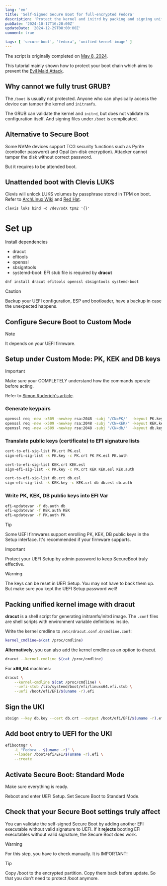 ```yaml
---
lang: 'en'
title: 'Self-Signed Secure Boot for full-encrypted Fedora'
description: 'Protect the kernel and initrd by packing and signing unified kernel image.'
pubDate: '2024-10-17T16:20:00Z'
updateDate: '2024-12-29T08:00:00Z'
comment: true

tags: [ 'secure-boot', 'fedora', 'unified-kernel-image' ]
---
```


The script is originally completed on [May 8, 2024](https://github.com/jellyterra/fedora-secureboot).

This tutorial mainly shown how to protect your boot chain which aims to prevent the [Evil Maid Attack](https://en.wikipedia.org/wiki/Evil_maid_attack).

## Why cannot we fully trust GRUB?

The `/boot` is usually not protected. Anyone who can physically access the device can tamper the kernel and `initramfs`.

The GRUB can validate the kernel and `initrd`, but does not validate its configuration itself.
And signing files under `/boot` is complicated.

## Alternative to Secure Boot

Some NVMe devices support TCG security functions such as Pyrite (controller password) and Opal (on-disk encryption).
Attacker cannot tamper the disk without correct password.

But it requires to be attended boot.

## Unattended boot with Clevis LUKS

Clevis will unlock LUKS volumes by passphrase stored in TPM on boot.
Refer to [ArchLinux Wiki](https://wiki.archlinux.org/title/Clevis)
and [Red Hat](https://docs.redhat.com/en/documentation/red_hat_enterprise_linux/8/html/security_hardening/configuring-automated-unlocking-of-encrypted-volumes-using-policy-based-decryption_security-hardening).

```shell
clevis luks bind -d /dev/sdX tpm2 '{}'
```

# Set up

Install dependencies

- dracut
- efitools
- openssl
- sbsigntools
- systemd-boot: EFI stub file is required by **dracut**

```bash
dnf install dracut efitools openssl sbsigntools systemd-boot
```

> [!CAUTION]
>
> Backup your UEFI configuration, ESP and bootloader, have a backup in case the unexpected happens.

## Configure Secure Boot to Custom Mode

> [!NOTE]
>
> It depends on your UEFI firmware.

## Setup under Custom Mode: PK, KEK and DB keys

> [!IMPORTANT]
>
> Make sure your COMPLETELY understand how the commands operate before acting.

Refer to [Simon Ruderich's article](https://ruderich.org/simon/notes/secure-boot-with-grub-and-signed-linux-and-initrd).

### Generate keypairs

```bash
openssl req -new -x509 -newkey rsa:2048 -subj "/CN=PK/"  -keyout PK.key  -out PK.crt  -days 7300 -nodes -sha256
openssl req -new -x509 -newkey rsa:2048 -subj "/CN=KEK/" -keyout KEK.key -out KEK.crt -days 7300 -nodes -sha256
openssl req -new -x509 -newkey rsa:2048 -subj "/CN=db/"  -keyout db.key  -out db.crt  -days 7300 -nodes -sha256
```

### Translate public keys (certificate) to EFI signature lists

```bash
cert-to-efi-sig-list PK.crt PK.esl
sign-efi-sig-list -k PK.key -c PK.crt PK PK.esl PK.auth

cert-to-efi-sig-list KEK.crt KEK.esl
sign-efi-sig-list -k PK.key -c PK.crt KEK KEK.esl KEK.auth

cert-to-efi-sig-list db.crt db.esl
sign-efi-sig-list -k KEK.key -c KEK.crt db db.esl db.auth
```

### Write PK, KEK, DB public keys into EFI Var

```bash
efi-updatevar -f db.auth db
efi-updatevar -f KEK.auth KEK
efi-updatevar -f PK.auth PK
```

> [!TIP]
>
> Some UEFI firmwares support enrolling PK, KEK, DB public keys in the Setup interface.
> It's recommended if your firmware supports.

> [!IMPORTANT]
>
> Protect your UEFI Setup by admin password to keep SecureBoot truly effective.

> [!WARNING]
>
> The keys can be reset in UEFI Setup. You may not have to back them up.
> But make sure you kept the UEFI Setup password well!

## Packing unified kernel image with dracut

**dracut** is a shell script for generating initramfs/initrd image.
The ```.conf``` files are shell scripts with environment variable definitions inside.

Write the kernel cmdline to ```/etc/dracut.conf.d/cmdline.conf```:

```bash
kernel_cmdline=$(cat /proc/cmdline)
```

**Alternatively**, you can also add the kernel cmdline as an option to dracut.

```bash
dracut --kernel-cmdline $(cat /proc/cmdline)
```

For **x86_64** machines:

```bash
dracut \
    --kernel-cmdline $(cat /proc/cmdline) \
    --uefi-stub /lib/systemd/boot/efi/linuxx64.efi.stub \
    --uefi /boot/efi/EFI/$(uname -r).efi
```

## Sign the UKI

```bash
sbsign --key db.key --cert db.crt --output /boot/efi/EFI/$(uname -r).efi /boot/efi/EFI/$(uname -r).efi
```

## Add boot entry to UEFI for the UKI

```bash
efibootmgr \
    -L "Fedora - $(uname -r)" \
    --loader /boot/efi/EFI/$(uname -r).efi \
    --create
```

## Activate Secure Boot: Standard Mode

Make sure everything is ready.

Reboot and enter UEFI Setup. Set Secure Boot to Standard Mode.

## Check that your Secure Boot settings truly affect

You can validate the self-signed Secure Boot by adding another EFI executable without valid signature to UEFI.
If it **rejects** booting EFI executables without valid signature, the Secure Boot does work.

> [!WARNING]
>
> For this step, you have to check manually. It is IMPORTANT!

> [!TIP]
>
> Copy /boot to the encrypted partition. Copy them back before update.
> So that you don't need to protect /boot anymore.

